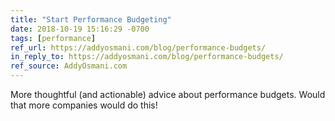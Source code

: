 ```yaml
---
title: "Start Performance Budgeting"
date: 2018-10-19 15:16:29 -0700
tags: [performance]
ref_url: https://addyosmani.com/blog/performance-budgets/
in_reply_to: https://addyosmani.com/blog/performance-budgets/
ref_source: AddyOsmani.com
---
```


More thoughtful (and actionable) advice about performance budgets. Would that more companies would do this!